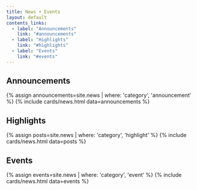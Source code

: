 ```yaml
---
title: News + Events
layout: default
contents_links:
  - label: "Announcements"
    link: "#announcements"
  - label: "Highlights"
    link: "#highlights"
  - label: "Events"
    link: "#events"
---
```

<div class="container">
<div class="content">
<h2 id="announcements">Announcements</h2>
</div>
</div>

{% assign announcements=site.news | where: 'category', 'announcement' %}
{% include cards/news.html data=announcements %}

<div class="container">
<div class="content">
<h2 id="highlights">Highlights</h2>
</div>
</div>

{% assign posts=site.news | where: 'category', 'highlight' %}
{% include cards/news.html data=posts %}

<div class="container">
<div class="content">
<h2 id="events">Events</h2>
</div>
</div>

{% assign events=site.news | where: 'category', 'event' %}
{% include cards/news.html data=events %}